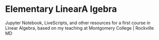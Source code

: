 # Elementary LinearA lgebra
Jupyter Notebook, LiveScripts, and other resources for a first course in Linear Algebra, based on my teaching at Montgomery College | Rockville MD
